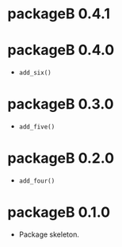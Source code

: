 # packageB 0.4.1

# packageB 0.4.0

* `add_six()`

# packageB 0.3.0

* `add_five()`

# packageB 0.2.0

* `add_four()`

# packageB 0.1.0

* Package skeleton.
